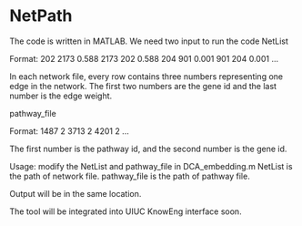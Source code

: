 # NetPath
The code is written in MATLAB. 
We need two input to run the code NetList

Format:
202	2173	0.588
2173	202	0.588
204	901	0.001
901	204	0.001
...

In each network file,  every row contains three numbers representing one edge in the network. The first two numbers are the gene id and the last number is the edge weight. 

pathway_file

Format:
1487	2
3713	2
4201	2
...

The first number is the pathway id, and the second number is the gene id.

Usage: modify the NetList and pathway_file in DCA_embedding.m
NetList is the path of network file. pathway_file is the path of pathway file.

Output will be in the same location.

The tool will be integrated into UIUC KnowEng interface soon.
